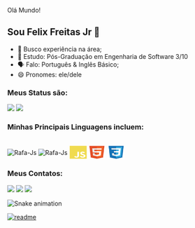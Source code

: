 Olá Mundo!
## Sou Felix Freitas Jr 👋

- 🔭 Busco experiência na área;
- 📘 Estudo: Pós-Graduação em Engenharia de Software 3/10
- 🗣️ Falo: Português & Inglês Básico;
- 😄 Pronomes: ele/dele

### Meus Status são:

<div>
    <img height="180em" src="https://github-readme-stats.vercel.app/api?username=felixfreitasjr&show_icons=true&theme=dark"/>
    <img height="180em" src="https://github-readme-stats.vercel.app/api/top-langs/?username=felixfreitasjr&layout=compact&theme=dark"/>
</div>

### Minhas Principais Linguagens incluem:

<div style="display: inline_block"><br>
  <img align="center" alt="Rafa-Js" height="30" width="40" src="https://cdn.jsdelivr.net/gh/devicons/devicon@latest/icons/java/java-original-wordmark.svg" />
  <img align="center" alt="Rafa-Js" height="30" width="40" src="https://cdn.jsdelivr.net/gh/devicons/devicon@latest/icons/php/php-original.svg" />
  <img align="center" alt="Rafa-Js" height="30" width="40" src="https://raw.githubusercontent.com/devicons/devicon/master/icons/javascript/javascript-plain.svg">
  <img align="center" alt="Rafa-HTML" height="30" width="40" src="https://raw.githubusercontent.com/devicons/devicon/master/icons/html5/html5-original.svg">
  <img align="center" alt="Rafa-CSS" height="30" width="40" src="https://raw.githubusercontent.com/devicons/devicon/master/icons/css3/css3-original.svg">
</div>

### Meus Contatos:

<div>
  <a href="https://instagram.com/felixfreitasjr" target="_blank"><img src="https://img.shields.io/badge/-Instagram-%23E4405F?style=for-the-badge&logo=instagram&logoColor=white" target="_blank"></a>
  <a href = "mailto:bacoipswich@gmail.com"><img src="https://img.shields.io/badge/-Gmail-%23333?style=for-the-badge&logo=gmail&logoColor=white" target="_blank"></a>
  <a href="https://www.linkedin.com/in/felixfreitasjr/" target="_blank"><img src="https://img.shields.io/badge/-LinkedIn-%230077B5?style=for-the-badge&logo=linkedin&logoColor=white" target="_blank"></a> 
</div>


![Snake animation](https://github.com/felixfreitasjr/felixfreitasjr/blob/output/github-contribuition-grid-snake.svg)

[![readme](https://github-readme-stats.vercel.app/api/pin/?username=felixfreitasjr&repor=felixfreitasjr&theme=react)](https://github.com/felixfreitasjr/felixfreitasjr)
